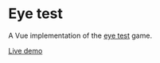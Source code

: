 # Eye test

A Vue implementation of the [eye test](https://igame.com) game.

[Live demo](https://justprogr.github.io/eye-test/)